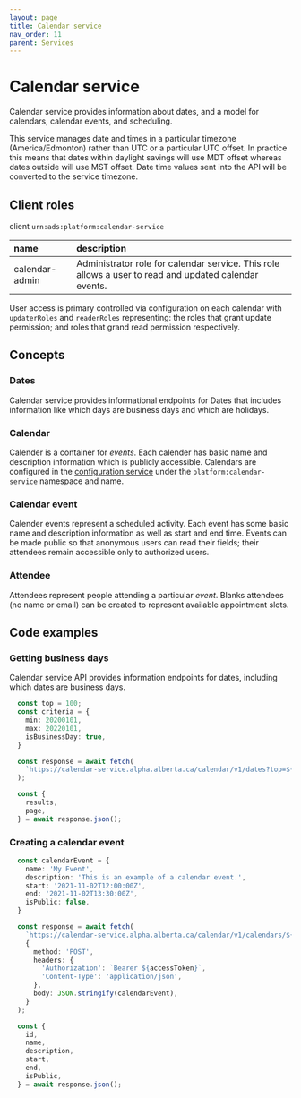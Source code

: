 ```yaml
---
layout: page
title: Calendar service
nav_order: 11
parent: Services
---
```


# Calendar service
Calendar service provides information about dates, and a model for calendars, calendar events, and scheduling.

This service manages date and times in a particular timezone (America/Edmonton) rather than UTC or a particular UTC offset. In practice this means that dates within daylight savings will use MDT offset whereas dates outside will use MST offset. Date time values sent into the API will be converted to the service timezone.

## Client roles
client `urn:ads:platform:calendar-service`

| name | description |
|:-|:-|
| calendar-admin | Administrator role for calendar service. This role allows a user to read and updated calendar events. |

User access is primary controlled via configuration on each calendar with `updaterRoles` and `readerRoles` representing: the roles that grant update permission; and roles that grand read permission respectively.

## Concepts
### Dates
Calendar service provides informational endpoints for Dates that includes information like which days are business days and which are holidays.

### Calendar
Calender is a container for *events*. Each calender has basic name and description information which is publicly accessible. Calendars are configured in the [configuration service](configuration-service.md) under the `platform:calendar-service` namespace and name.

### Calendar event
Calender events represent a scheduled activity. Each event has some basic name and description information as well as start and end time. Events can be made public so that anonymous users can read their fields; their attendees remain accessible only to authorized users.

### Attendee
Attendees represent people attending a particular *event*. Blanks attendees (no name or email) can be created to represent available appointment slots.

## Code examples
### Getting business days
Calendar service API provides information endpoints for dates, including which dates are business days.
```typescript
  const top = 100;
  const criteria = {
    min: 20200101,
    max: 20220101,
    isBusinessDay: true,
  }

  const response = await fetch(
    `https://calendar-service.alpha.alberta.ca/calendar/v1/dates?top=${top}&criteria=${JSON.stringify(criteria)}`
  );

  const {
    results,
    page,
  } = await response.json();
```

### Creating a calendar event
```typescript
  const calendarEvent = {
    name: 'My Event',
    description: 'This is an example of a calendar event.',
    start: '2021-11-02T12:00:00Z',
    end: '2021-11-02T13:30:00Z',
    isPublic: false,
  }

  const response = await fetch(
    `https://calendar-service.alpha.alberta.ca/calendar/v1/calendars/${calendar}/events`,
    {
      method: 'POST',
      headers: {
        'Authorization': `Bearer ${accessToken}`,
        'Content-Type': 'application/json',
      },
      body: JSON.stringify(calendarEvent),
    }
  );

  const {
    id,
    name,
    description,
    start,
    end,
    isPublic,
  } = await response.json();
```

